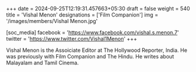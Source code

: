 +++
date = 2024-09-25T12:19:31.457663+05:30
draft = false
weight = 540
title = 'Vishal Menon'
designations = ['Film Companion']
img = '/images/members/Vishal Menon.jpg'

[soc_media]
facebook = 'https://www.facebook.com/vishal.s.menon.7'
twitter = 'https://www.twitter.com/Vishal1Menon'
+++

Vishal Menon is the Assoiciate Editor at The Hollywood Reporter, India. He was previously with Film Companion and The Hindu. He writes about Malayalam and Tamil Cinema.
